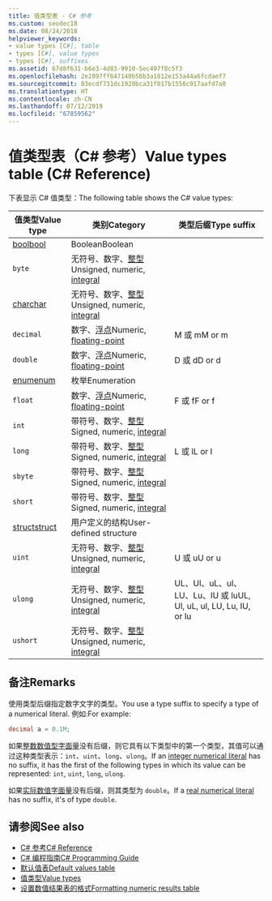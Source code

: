 ```yaml
---
title: 值类型表 - C# 参考
ms.custom: seodec18
ms.date: 08/24/2018
helpviewer_keywords:
- value types [C#], table
- types [C#], value types
- types [C#], suffixes
ms.assetid: 67d8f631-b6e3-4d83-9910-5ec497f8c5f3
ms.openlocfilehash: 2e2897ff647140b58b3a1812e153a44a6fcdaef7
ms.sourcegitcommit: 83ecdf731dc1920bca31f017b1556c917aafd7a0
ms.translationtype: HT
ms.contentlocale: zh-CN
ms.lasthandoff: 07/12/2019
ms.locfileid: "67859562"
---
```

# <a name="value-types-table-c-reference"></a><span data-ttu-id="4f07e-102">值类型表（C# 参考）</span><span class="sxs-lookup"><span data-stu-id="4f07e-102">Value types table (C# Reference)</span></span>

<span data-ttu-id="4f07e-103">下表显示 C# 值类型：</span><span class="sxs-lookup"><span data-stu-id="4f07e-103">The following table shows the C# value types:</span></span>

|<span data-ttu-id="4f07e-104">值类型</span><span class="sxs-lookup"><span data-stu-id="4f07e-104">Value type</span></span>|<span data-ttu-id="4f07e-105">类别</span><span class="sxs-lookup"><span data-stu-id="4f07e-105">Category</span></span>|<span data-ttu-id="4f07e-106">类型后缀</span><span class="sxs-lookup"><span data-stu-id="4f07e-106">Type suffix</span></span>|
|----------------|--------------|-----------------|
|[<span data-ttu-id="4f07e-107">bool</span><span class="sxs-lookup"><span data-stu-id="4f07e-107">bool</span></span>](bool.md)|<span data-ttu-id="4f07e-108">Boolean</span><span class="sxs-lookup"><span data-stu-id="4f07e-108">Boolean</span></span>||
|`byte`|<span data-ttu-id="4f07e-109">无符号、数字、[整型](../builtin-types/integral-numeric-types.md)</span><span class="sxs-lookup"><span data-stu-id="4f07e-109">Unsigned, numeric, [integral](../builtin-types/integral-numeric-types.md)</span></span>||
|[<span data-ttu-id="4f07e-110">char</span><span class="sxs-lookup"><span data-stu-id="4f07e-110">char</span></span>](char.md)|<span data-ttu-id="4f07e-111">无符号、数字、[整型](../builtin-types/integral-numeric-types.md)</span><span class="sxs-lookup"><span data-stu-id="4f07e-111">Unsigned, numeric, [integral](../builtin-types/integral-numeric-types.md)</span></span>
|`decimal`|<span data-ttu-id="4f07e-112">数字、[浮点](../builtin-types/floating-point-numeric-types.md)</span><span class="sxs-lookup"><span data-stu-id="4f07e-112">Numeric, [floating-point](../builtin-types/floating-point-numeric-types.md)</span></span>|<span data-ttu-id="4f07e-113">M 或 m</span><span class="sxs-lookup"><span data-stu-id="4f07e-113">M or m</span></span>|
|`double`|<span data-ttu-id="4f07e-114">数字、[浮点](../builtin-types/floating-point-numeric-types.md)</span><span class="sxs-lookup"><span data-stu-id="4f07e-114">Numeric, [floating-point](../builtin-types/floating-point-numeric-types.md)</span></span>|<span data-ttu-id="4f07e-115">D 或 d</span><span class="sxs-lookup"><span data-stu-id="4f07e-115">D or d</span></span>|
|[<span data-ttu-id="4f07e-116">enum</span><span class="sxs-lookup"><span data-stu-id="4f07e-116">enum</span></span>](enum.md)|<span data-ttu-id="4f07e-117">枚举</span><span class="sxs-lookup"><span data-stu-id="4f07e-117">Enumeration</span></span>||
|`float`|<span data-ttu-id="4f07e-118">数字、[浮点](../builtin-types/floating-point-numeric-types.md)</span><span class="sxs-lookup"><span data-stu-id="4f07e-118">Numeric, [floating-point](../builtin-types/floating-point-numeric-types.md)</span></span>|<span data-ttu-id="4f07e-119">F 或 f</span><span class="sxs-lookup"><span data-stu-id="4f07e-119">F or f</span></span>|
|`int`|<span data-ttu-id="4f07e-120">带符号、数字、[整型](../builtin-types/integral-numeric-types.md)</span><span class="sxs-lookup"><span data-stu-id="4f07e-120">Signed, numeric, [integral](../builtin-types/integral-numeric-types.md)</span></span>||
|`long`|<span data-ttu-id="4f07e-121">带符号、数字、[整型](../builtin-types/integral-numeric-types.md)</span><span class="sxs-lookup"><span data-stu-id="4f07e-121">Signed, numeric, [integral](../builtin-types/integral-numeric-types.md)</span></span>|<span data-ttu-id="4f07e-122">L 或 l</span><span class="sxs-lookup"><span data-stu-id="4f07e-122">L or l</span></span>|
|`sbyte`|<span data-ttu-id="4f07e-123">带符号、数字、[整型](../builtin-types/integral-numeric-types.md)</span><span class="sxs-lookup"><span data-stu-id="4f07e-123">Signed, numeric, [integral](../builtin-types/integral-numeric-types.md)</span></span>||
|`short`|<span data-ttu-id="4f07e-124">带符号、数字、[整型](../builtin-types/integral-numeric-types.md)</span><span class="sxs-lookup"><span data-stu-id="4f07e-124">Signed, numeric, [integral](../builtin-types/integral-numeric-types.md)</span></span>||
|[<span data-ttu-id="4f07e-125">struct</span><span class="sxs-lookup"><span data-stu-id="4f07e-125">struct</span></span>](struct.md)|<span data-ttu-id="4f07e-126">用户定义的结构</span><span class="sxs-lookup"><span data-stu-id="4f07e-126">User-defined structure</span></span>||
|`uint`|<span data-ttu-id="4f07e-127">无符号、数字、[整型](../builtin-types/integral-numeric-types.md)</span><span class="sxs-lookup"><span data-stu-id="4f07e-127">Unsigned, numeric, [integral](../builtin-types/integral-numeric-types.md)</span></span>|<span data-ttu-id="4f07e-128">U 或 u</span><span class="sxs-lookup"><span data-stu-id="4f07e-128">U or u</span></span>|
|`ulong`|<span data-ttu-id="4f07e-129">无符号、数字、[整型](../builtin-types/integral-numeric-types.md)</span><span class="sxs-lookup"><span data-stu-id="4f07e-129">Unsigned, numeric, [integral](../builtin-types/integral-numeric-types.md)</span></span>|<span data-ttu-id="4f07e-130">UL、Ul、uL、ul、LU、Lu、lU 或 lu</span><span class="sxs-lookup"><span data-stu-id="4f07e-130">UL, Ul, uL, ul, LU, Lu, lU, or lu</span></span>|
|`ushort`|<span data-ttu-id="4f07e-131">无符号、数字、[整型](../builtin-types/integral-numeric-types.md)</span><span class="sxs-lookup"><span data-stu-id="4f07e-131">Unsigned, numeric, [integral](../builtin-types/integral-numeric-types.md)</span></span>||

## <a name="remarks"></a><span data-ttu-id="4f07e-132">备注</span><span class="sxs-lookup"><span data-stu-id="4f07e-132">Remarks</span></span>

<span data-ttu-id="4f07e-133">使用类型后缀指定数字文字的类型。</span><span class="sxs-lookup"><span data-stu-id="4f07e-133">You use a type suffix to specify a type of a numerical literal.</span></span> <span data-ttu-id="4f07e-134">例如:</span><span class="sxs-lookup"><span data-stu-id="4f07e-134">For example:</span></span>

```csharp
decimal a = 0.1M;
```

<span data-ttu-id="4f07e-135">如果[整数数值型字面量](~/_csharplang/spec/lexical-structure.md#integer-literals)没有后缀，则它具有以下类型中的第一个类型，其值可以通过这种类型表示：`int`、`uint`、`long`、`ulong`。</span><span class="sxs-lookup"><span data-stu-id="4f07e-135">If an [integer numerical literal](~/_csharplang/spec/lexical-structure.md#integer-literals) has no suffix, it has the first of the following types in which its value can be represented: `int`, `uint`, `long`, `ulong`.</span></span>

<span data-ttu-id="4f07e-136">如果[实际数值字面量](~/_csharplang/spec/lexical-structure.md#real-literals)没有后缀，则其类型为 `double`。</span><span class="sxs-lookup"><span data-stu-id="4f07e-136">If a [real numerical literal](~/_csharplang/spec/lexical-structure.md#real-literals) has no suffix, it's of type `double`.</span></span>

## <a name="see-also"></a><span data-ttu-id="4f07e-137">请参阅</span><span class="sxs-lookup"><span data-stu-id="4f07e-137">See also</span></span>

- [<span data-ttu-id="4f07e-138">C# 参考</span><span class="sxs-lookup"><span data-stu-id="4f07e-138">C# Reference</span></span>](../index.md)
- [<span data-ttu-id="4f07e-139">C# 编程指南</span><span class="sxs-lookup"><span data-stu-id="4f07e-139">C# Programming Guide</span></span>](../../programming-guide/index.md)
- [<span data-ttu-id="4f07e-140">默认值表</span><span class="sxs-lookup"><span data-stu-id="4f07e-140">Default values table</span></span>](default-values-table.md)
- [<span data-ttu-id="4f07e-141">值类型</span><span class="sxs-lookup"><span data-stu-id="4f07e-141">Value types</span></span>](value-types.md)
- [<span data-ttu-id="4f07e-142">设置数值结果表的格式</span><span class="sxs-lookup"><span data-stu-id="4f07e-142">Formatting numeric results table</span></span>](formatting-numeric-results-table.md)
